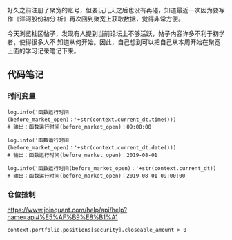 好久之前注册了聚宽的账号，但耍玩几天之后也没有再碰，知道最近一次因为要写作《洋河股份初分
析》再次回到聚宽上获取数据，觉得非常方便。

今天浏览社区帖子，发现有人提到当前论坛上不够活跃，帖子内容许多不利于初学者，使得很多人不
知道从何开始。因此，自己想到可以把自己从本周开始在聚宽上面的学习记录笔记下来。

## 代码笔记

### 时间变量

```
log.info('函数运行时间(before_market_open)：'+str(context.current_dt.time()))
# 输出：函数运行时间(before_market_open)：09:00:00
```

```
log.info('函数运行时间(before_market_open)：'+str(context.current_dt.date()))
# 输出：函数运行时间(before_market_open)：2019-08-01
```

```
log.info('函数运行时间(before_market_open)：'+str(context.current_dt))
# 输出：函数运行时间(before_market_open)：2019-08-01 09:00:00
```

### 仓位控制

https://www.joinquant.com/help/api/help?name=api#%E5%AF%B9%E8%B1%A1


```
context.portfolio.positions[security].closeable_amount > 0
```

